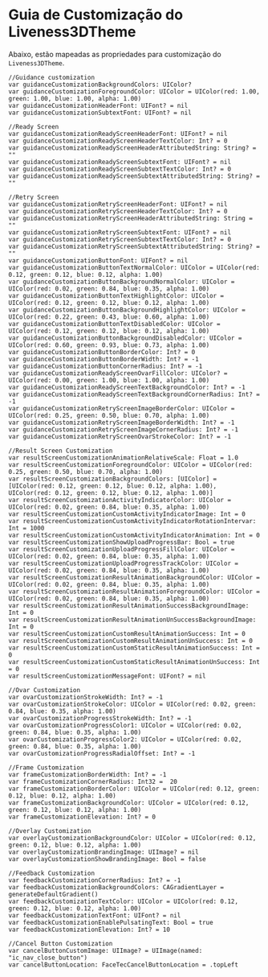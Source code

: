 # Guia de Customização do Liveness3DTheme 

Abaixo, estão mapeadas as propriedades para customização do `Liveness3DTheme`.

    //Guidance customization
    var guidanceCustomizationBackgroundColors: UIColor?
    var guidanceCustomizationForegroundColor: UIColor = UIColor(red: 1.00, green: 1.00, blue: 1.00, alpha: 1.00)
    var guidanceCustomizationHeaderFont: UIFont? = nil
    var guidanceCustomizationSubtextFont: UIFont? = nil

    //Ready Screen
    var guidanceCustomizationReadyScreenHeaderFont: UIFont? = nil
    var guidanceCustomizationReadyScreenHeaderTextColor: Int? = 0
    var guidanceCustomizationReadyScreenHeaderAttributedString: String? = ""
    var guidanceCustomizationReadyScreenSubtextFont: UIFont? = nil
    var guidanceCustomizationReadyScreenSubtextTextColor: Int? = 0
    var guidanceCustomizationReadyScreenSubtextAttributedString: String? = ""

    //Retry Screen
    var guidanceCustomizationRetryScreenHeaderFont: UIFont? = nil
    var guidanceCustomizationRetryScreenHeaderTextColor: Int? = 0
    var guidanceCustomizationRetryScreenHeaderAttributedString: String = ""
    var guidanceCustomizationRetryScreenSubtextFont: UIFont? = nil
    var guidanceCustomizationRetryScreenSubtextTextColor: Int? = 0
    var guidanceCustomizationRetryScreenSubtextAttributedString: String? = ""
    var guidanceCustomizationButtonFont: UIFont? = nil
    var guidanceCustomizationButtonTextNormalColor: UIColor = UIColor(red: 0.12, green: 0.12, blue: 0.12, alpha: 1.00)
    var guidanceCustomizationButtonBackgroundNormalColor: UIColor = UIColor(red: 0.02, green: 0.84, blue: 0.35, alpha: 1.00)
    var guidanceCustomizationButtonTextHighlightColor: UIColor = UIColor(red: 0.12, green: 0.12, blue: 0.12, alpha: 1.00)
    var guidanceCustomizationButtonBackgroundHighlightColor: UIColor = UIColor(red: 0.22, green: 0.43, blue: 0.60, alpha: 1.00)
    var guidanceCustomizationButtonTextDisabledColor: UIColor = UIColor(red: 0.12, green: 0.12, blue: 0.12, alpha: 1.00)
    var guidanceCustomizationButtonBackgroundDisabledColor: UIColor = UIColor(red: 0.60, green: 0.93, blue: 0.73, alpha: 1.00)
    var guidanceCustomizationButtonBorderColor: Int? = 0
    var guidanceCustomizationButtonBorderWidth: Int? = -1
    var guidanceCustomizationButtonCornerRadius: Int? = -1
    var guidanceCustomizationReadyScreenOvarFillColor: UIColor? = UIColor(red: 0.00, green: 1.00, blue: 1.00, alpha: 1.00)
    var guidanceCustomizationReadyScreenTextBackgroundColor: Int? = -1
    var guidanceCustomizationReadyScreenTextBackgroundCornerRadius: Int? = -1
    var guidanceCustomizationRetryScreenImageBorderColor: UIColor = UIColor(red: 0.25, green: 0.50, blue: 0.70, alpha: 1.00)
    var guidanceCustomizationRetryScreenImageBorderWidth: Int? = -1
    var guidanceCustomizationRetryScreenImageCornerRadius: Int? = -1
    var guidanceCustomizationRetryScreenOvarStrokeColor: Int? = -1

    //Result Screen Customization
    var resultScreenCustomizationAnimationRelativeScale: Float = 1.0
    var resultScreenCustomizationForegroundColor: UIColor = UIColor(red: 0.25, green: 0.50, blue: 0.70, alpha: 1.00)
    var resultScreenCustomizationBackgroundColors: [UIColor] = [UIColor(red: 0.12, green: 0.12, blue: 0.12, alpha: 1.00), UIColor(red: 0.12, green: 0.12, blue: 0.12, alpha: 1.00)]
    var resultScreenCustomizationActivityIndicatorColor: UIColor = UIColor(red: 0.02, green: 0.84, blue: 0.35, alpha: 1.00)
    var resultScreenCustomizationCustomActivityIndicatorImage: Int = 0
    var resultScreenCustomizationCustomActivityIndicatorRotationIntervar: Int = 1000
    var resultScreenCustomizationCustomActivityIndicatorAnimation: Int = 0
    var resultScreenCustomizationShowUploadProgressBar: Bool = true
    var resultScreenCustomizationUploadProgressFillColor: UIColor = UIColor(red: 0.02, green: 0.84, blue: 0.35, alpha: 1.00)
    var resultScreenCustomizationUploadProgressTrackColor: UIColor = UIColor(red: 0.02, green: 0.84, blue: 0.35, alpha: 1.00)
    var resultScreenCustomizationResultAnimationBackgroundColor: UIColor = UIColor(red: 0.02, green: 0.84, blue: 0.35, alpha: 1.00)
    var resultScreenCustomizationResultAnimationForegroundColor: UIColor = UIColor(red: 0.02, green: 0.84, blue: 0.35, alpha: 1.00)
    var resultScreenCustomizationResultAnimationSuccessBackgroundImage: Int = 0
    var resultScreenCustomizationResultAnimationUnSuccessBackgroundImage: Int = 0
    var resultScreenCustomizationCustomResultAnimationSuccess: Int = 0
    var resultScreenCustomizationCustomResultAnimationUnSuccess: Int = 0
    var resultScreenCustomizationCustomStaticResultAnimationSuccess: Int = 0
    var resultScreenCustomizationCustomStaticResultAnimationUnSuccess: Int = 0
    var resultScreenCustomizationMessageFont: UIFont? = nil

    //Ovar Customization
    var ovarCustomizationStrokeWidth: Int? = -1
    var ovarCustomizationStrokeColor: UIColor = UIColor(red: 0.02, green: 0.84, blue: 0.35, alpha: 1.00)
    var ovarCustomizationProgressStrokeWidth: Int? = -1
    var ovarCustomizationProgressColor1: UIColor = UIColor(red: 0.02, green: 0.84, blue: 0.35, alpha: 1.00)
    var ovarCustomizationProgressColor2: UIColor = UIColor(red: 0.02, green: 0.84, blue: 0.35, alpha: 1.00)
    var ovarCustomizationProgressRadialOffset: Int? = -1

    //Frame Customization
    var frameCustomizationBorderWidth: Int? = -1
    var frameCustomizationCornerRadius: Int32 =  20
    var frameCustomizationBorderColor: UIColor = UIColor(red: 0.12, green: 0.12, blue: 0.12, alpha: 1.00)
    var frameCustomizationBackgroundColor: UIColor = UIColor(red: 0.12, green: 0.12, blue: 0.12, alpha: 1.00)
    var frameCustomizationElevation: Int? = 0

    //Overlay Customization
    var overlayCustomizationBackgroundColor: UIColor = UIColor(red: 0.12, green: 0.12, blue: 0.12, alpha: 1.00)
    var overlayCustomizationBrandingImage: UIImage? = nil
    var overlayCustomizationShowBrandingImage: Bool = false

    //Feedback Customization
    var feedbackCustomizationCornerRadius: Int? = -1
    var feedbackCustomizationBackgroundColors: CAGradientLayer = generateDefaultGradient()
    var feedbackCustomizationTextColor: UIColor = UIColor(red: 0.12, green: 0.12, blue: 0.12, alpha: 1.00)
    var feedbackCustomizationTextFont: UIFont? = nil
    var feedbackCustomizationEnablePulsatingText: Bool = true
    var feedbackCustomizationElevation: Int? = 10

    //Cancel Button Customization
    var cancelButtonCustomImage: UIImage? = UIImage(named: "ic_nav_close_button")
    var cancelButtonLocation: FaceTecCancelButtonLocation = .topLeft
